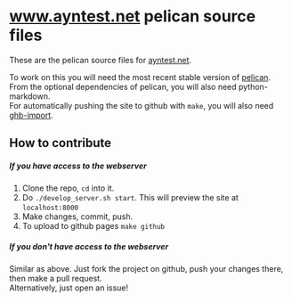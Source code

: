 # www.ayntest.net pelican source files

These are the pelican source files for [ayntest.net](http://ayntest.net).


To work on this you will need the most recent stable version of [pelican](http://blog.getpelican.com/).  
From the optional dependencies of pelican, you will also need python-markdown.  
For automatically pushing the site to github with `make`, you will also need [ghb-import](https://github.com/davisp/ghp-import).  

## How to contribute

##### If you have access to the webserver
1. Clone the repo, `cd` into it.
2. Do `./develop_server.sh start`. This will preview the site at `localhost:8000`
3. Make changes, commit, push.
4. To upload to github pages `make github`

##### If you don't have access to the webserver
Similar as above. Just fork the project on github, push your changes there, then make a pull request.  
Alternatively, just open an issue!
